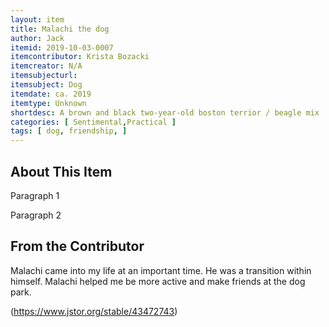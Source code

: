 ```yaml
---
layout: item
title: Malachi the dog
author: Jack 
itemid: 2019-10-03-0007
itemcontributor: Krista Bozacki
itemcreator: N/A
itemsubjecturl: 
itemsubject: Dog
itemdate: ca. 2019
itemtype: Unknown
shortdesc: A brown and black two-year-old boston terrior / beagle mix
categories: [ Sentimental,Practical ]
tags: [ dog, friendship, ]
---
```


## About This Item

Paragraph 1  

Paragraph 2

## From the Contributor

Malachi came into my life at an important time. He was a transition within himself. Malachi helped me be more active and make friends at the dog park. 

(https://www.jstor.org/stable/43472743)
